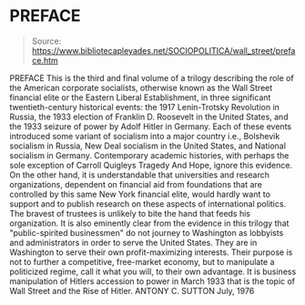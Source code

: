 # PREFACE

> Source: https://www.bibliotecapleyades.net/SOCIOPOLITICA/wall_street/preface.htm

PREFACE
This is the third and final volume of a trilogy describing the role of the American corporate socialists, otherwise known as the Wall Street financial elite or the Eastern Liberal Establishment, in three significant twentieth-century historical events: the 1917 Lenin-Trotsky Revolution in Russia, the 1933 election of Franklin D. Roosevelt in the United States, and the 1933 seizure of power by Adolf Hitler in Germany.
Each of these events introduced some variant of socialism into a major country i.e., Bolshevik socialism in Russia, New Deal socialism in the United States, and National socialism in Germany.
Contemporary academic histories, with perhaps the sole exception of Carroll Quigleys Tragedy And Hope, ignore this evidence. On the other hand, it is understandable that universities and research organizations, dependent on financial aid from foundations that are controlled by this same New York financial elite, would hardly want to support and to publish research on these aspects of international politics. The bravest of trustees is unlikely to bite the hand that feeds his organization.
It is also eminently clear from the evidence in this trilogy that "public-spirited businessmen" do not journey to Washington as lobbyists and administrators in order to serve the United States. They are in Washington to serve their own profit-maximizing interests. Their purpose is not to further a competitive, free-market economy, but to manipulate a politicized regime, call it what you will, to their own advantage.
It is business manipulation of Hitlers accession to power in March 1933 that is the topic of Wall Street and the Rise of Hitler.
ANTONY C. SUTTON
July, 1976
